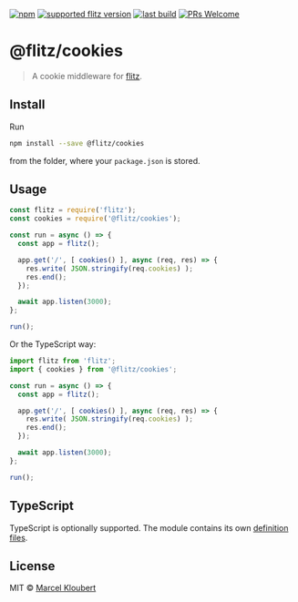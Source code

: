 [![npm](https://img.shields.io/npm/v/@flitz/cookies.svg)](https://www.npmjs.com/package/@flitz/cookies) [![supported flitz version](https://img.shields.io/static/v1?label=flitz&message=0.8.3%2B&color=blue)](https://github.com/flitz-js/flitz) [![last build](https://img.shields.io/github/workflow/status/flitz-js/cookies/Publish)](https://github.com/flitz-js/cookies/actions?query=workflow%3APublish) [![PRs Welcome](https://img.shields.io/badge/PRs-welcome-brightgreen.svg?style=flat-square)](https://github.com/flitz-js/cookies/pulls)

# @flitz/cookies

> A cookie middleware for [flitz](https://github.com/flitz-js/flitz).

## Install

Run

```bash
npm install --save @flitz/cookies
```

from the folder, where your `package.json` is stored.

## Usage

```javascript
const flitz = require('flitz');
const cookies = require('@flitz/cookies');

const run = async () => {
  const app = flitz();

  app.get('/', [ cookies() ], async (req, res) => {
    res.write( JSON.stringify(req.cookies) );
    res.end();
  });

  await app.listen(3000);
};

run();
```

Or the TypeScript way:

```typescript
import flitz from 'flitz';
import { cookies } from '@flitz/cookies';

const run = async () => {
  const app = flitz();

  app.get('/', [ cookies() ], async (req, res) => {
    res.write( JSON.stringify(req.cookies) );
    res.end();
  });

  await app.listen(3000);
};

run();
```

## TypeScript

TypeScript is optionally supported. The module contains its own [definition files](https://www.typescriptlang.org/docs/handbook/declaration-files/introduction.html).

## License

MIT © [Marcel Kloubert](https://github.com/mkloubert)
